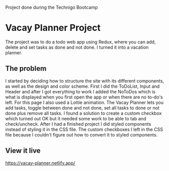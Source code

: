 Project done during the Technigo Bootcamp

# Vacay Planner Project

The project was to do a todo web app using Redux, where you can add, delete and set tasks as done and not done.
I turned it into a vacation planner.

## The problem

I started by deciding how to structure the site with its different components, as well as the design and color scheme.
First I did the ToDoList, Input and Header and after I got everything to work I added the NoToDos which is what is displayed when you first open the app or when there are no to-do's left. For this page I also used a Lottie animation.
The Vacay Planner lets you add tasks, toggle between done and not done, set all tasks to done or not done plus remove all tasks.
I found a solution to create a custom checkbox which turned out OK but it needed some work to be able to tab and check/uncheck.
After I had a finished project I did styled components instead of styling it in the CSS file. The custom checkboxes I left in the CSS file because I couldn't figure out how to convert it to styled components.

## View it live

https://vacay-planner.netlify.app/

